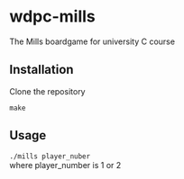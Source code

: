 # wdpc-mills
The Mills boardgame for university C course

Installation
------------
Clone the repository  
```
make
```
Usage
--------
`./mills player_nuber`  
where player_number is 1 or 2
